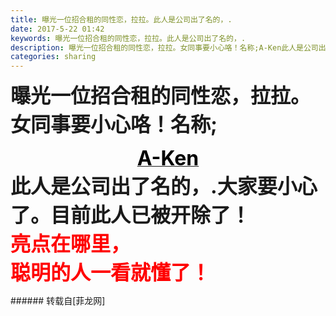 ```yaml
---
title: 曝光一位招合租的同性恋，拉拉。此人是公司出了名的，.
date: 2017-5-22 01:42
keywords: 曝光一位招合租的同性恋，拉拉。此人是公司出了名的，.
description: 曝光一位招合租的同性恋，拉拉。女同事要小心咯！名称;A-Ken此人是公司出了名的，.大家要小心了。目前此人已被开除了！亮点在哪里，聪明的人一看就懂了！
categories: sharing
---
```

<td class="t_f" id="postmessage_748290">

<strong><font size="6">曝光一位招合租的同性恋，拉拉。女同事要小心咯！名称;</font></strong><div align="center"><a href="http://www.flw.ph/space-uid-41891.html" target="_blank"><font size="6"><font color="#000000"><strong>A-Ken</strong></font></font></a></div><strong><font size="6">此人是公司出了名的，.大家要小心了。目前此人已被开除了！</font></strong><br/>
<strong><font size="6"><font color="#ff0000">亮点在哪里，</font></font></strong><br/>
<strong><font size="6"><font color="#ff0000">聪明的人一看就懂了！</font></font></strong><br/>
</td>
###### 转载自[菲龙网]